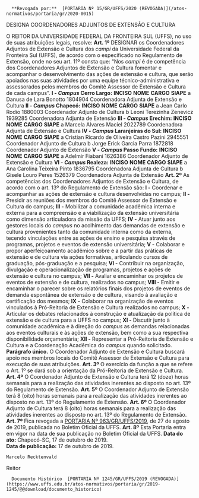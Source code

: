       **Revogada por:**  [PORTARIA Nº 15/GR/UFFS/2020 (REVOGADA)](/atos-normativos/portaria/gr/2020-0015) 

   DESIGNA COORDENADORES ADJUNTOS DE EXTENSÃO E CULTURA  

 O REITOR DA UNIVERSIDADE FEDERAL DA FRONTEIRA SUL (UFFS), no uso de suas atribuições legais, resolve:   **Art. 1º**  DESIGNAR os Coordenadores Adjuntos de Extensão e Cultura dos *campi*  da Universidade Federal da Fronteira Sul (UFFS), de acordo com o especificado no Regulamento de Extensão, onde no seu art. 11º consta que: “Nos *campi*  é de competência dos Coordenadores Adjuntos de Extensão e Cultura fomentar e acompanhar o desenvolvimento das ações de extensão e cultura, que serão apoiados nas suas atividades por uma equipe técnico-administrativa e assessorados pelos membros do Comitê Assessor de Extensão e Cultura de cada campus”. **I - *Campus*  Cerro Largo:**      **INCISO**   **NOME**   **CARGO**   **SIAPE**     a   Danusa de Lara Bonotto   1804904   Coordenadora Adjunta de Extensão e Cultura     **II - *Campus*  Chapecó:**      **INCISO**   **NOME**   **CARGO**   **SIAPE**     a   Jean Carlo Rodio   1880003   Coordenador Adjunto de Cultura     b   Leoni Terezinha Zenevicz   1939285   Coordenadora Adjunta de Extensão     **III - *Campus*  Erechim:**      **INCISO**   **NOME**   **CARGO**   **SIAPE**     a   Marcela Alvares Maciel   2022789   Coordenadora Adjunta de Extensão e Cultura     **IV - *Campus*  Laranjeiras do Sul:**      **INCISO**   **NOME**   **CARGO**   **SIAPE**     a   Cristian Ricardo de Oliveira Castro Pazini   2945551   Coordenador Adjunto de Cultura     b   Jorge Erick Garcia Parra   1872818   Coordenador Adjunto de Extensão     **V - *Campus*  Passo Fundo:**      **INCISO**   **NOME**   **CARGO**   **SIAPE**     a   Adelmir Fiabani   1626386   Coordenador Adjunto de Extensão e Cultura     **VI - *Campus*  Realeza:**      **INCISO**   **NOME**   **CARGO**   **SIAPE**     a   Ana Carolina Teixeira Pinto   1836795   Coordenadora Adjunta de Cultura     b   Gisele Louro Peres   1526379   Coordenadora Adjunta de Extensão       **Art. 2º**  As competências dos Coordenadores Adjuntos de Extensão e Cultura, de acordo com o art. 13º do Regulamento de Extensão são: **I -**  Coordenar e acompanhar as ações de extensão e cultura desenvolvidas no campus; **II -**  Presidir as reuniões dos membros do Comitê Assessor de Extensão e Cultura do campus; **III -**  Mobilizar a comunidade acadêmica interna e externa para a compreensão e a viabilização da extensão universitária como dimensão articuladora da missão da UFFS; **IV -**  Atuar junto aos gestores locais do *campus*  no acolhimento das demandas de extensão e cultura provenientes tanto da comunidade interna como da externa, tecendo vinculações entre as ações de ensino e pesquisa através de programas, projetos e eventos de extensão universitária; **V -**  Colaborar e propor aperfeiçoamento acadêmico sobre e a partir das práticas de extensão e de cultura via ações formativas, articulando cursos de graduação, pós-graduação e a pesquisa; **VI -**  Contribuir na organização, divulgação e operacionalização de programas, projetos e ações de extensão e cultura no campus; **VII -**  Avaliar e encaminhar os projetos de eventos de extensão e de cultura, realizados no campus; **VIII -**  Emitir e encaminhar o parecer sobre os relatórios finais dos projetos de eventos de demanda espontânea de extensão e de cultura, visando à avaliação e certificação dos mesmos; **IX -**  Colaborar na organização de eventos vinculados à Pró-Reitoria de Extensão e Cultura realizados no campus; **X -**  Articular os debates relacionados à construção e atualização da política de extensão e de cultura para a UFFS no campus; **XI -**  Discutir junto à comunidade acadêmica e à direção do *campus*  as demandas relacionadas aos eventos culturais e às ações de extensão, bem como a sua respectiva disponibilidade orçamentária; **XII -**  Representar a Pró-Reitoria de Extensão e Cultura e a Coordenação Acadêmica do *campus*  quando solicitado. **Parágrafo único.**  O Coordenador Adjunto de Extensão e Cultura buscará apoio nos membros locais do Comitê Assessor de Extensão e Cultura para execução de suas atribuições.   **Art. 3º**  O exercício da função a que se refere o Art. 1º se dará sob a orientação da Pró-Reitoria de Extensão e Cultura.   **Art. 4º**  O Coordenador Adjunto de Extensão e Cultura terá 12 (doze) horas semanais para a realização das atividades inerentes ao disposto no art. 13º do Regulamento de Extensão.   **Art. 5º**  O Coordenador Adjunto de Extensão terá 8 (oito) horas semanais para a realização das atividades inerentes ao disposto no art. 13º do Regulamento de Extensão.   **Art. 6º**  O Coordenador Adjunto de Cultura terá 8 (oito) horas semanais para a realização das atividades inerentes ao disposto no art. 13º do Regulamento de Extensão.   **Art. 7º**  Fica revogada a [PORTARIA Nº 963/GR/UFFS/2019](https://www.uffs.edu.br/atos-normativos/portaria/gr/2019-0963), de 27 de agosto de 2019, publicada no Boletim Oficial da UFFS.   **Art. 8º**  Esta Portaria entra em vigor na data de sua publicação no Boletim Oficial da UFFS.        **Data do ato:** Chapecó-SC, 17 de outubro de 2019.   
 **Data de publicação:**  17 de outubro de 2019. 

    Marcelo Recktenvald   
 Reitor 

      Documento Histórico  [PORTARIA Nº 1245/GR/UFFS/2019 (REVOGADA)](https://www.uffs.edu.br/atos-normativos/portaria/gr/2019-1245/@@download/documento_historico)     
      
